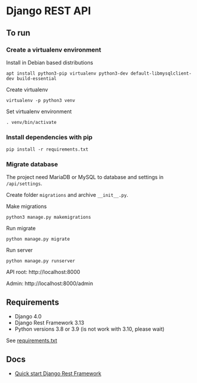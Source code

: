 # Django REST API
## To run
### Create a virtualenv environment
Install in Debian based distributions 

`apt install python3-pip virtualenv python3-dev default-libmysqlclient-dev build-essential`

Create virtualenv

`virtualenv -p python3 venv`

Set virtualenv environment

`. venv/bin/activate`

### Install dependencies with pip
`pip install -r requirements.txt`

### Migrate database

The project need MariaDB or MySQL to database and settings in `/api/settings`.

Create folder `migrations` and archive `__init__.py`.

Make migrations

`python3 manage.py makemigrations`

Run migrate

`python manage.py migrate`

Run server

`python manage.py runserver`

API root: http://localhost:8000

Admin: http://localhost:8000/admin

## Requirements

- Django 4.0
- Django Rest Framework 3.13
- Python versions 3.8 or 3.9 (is not work with 3.10, please wait)

See [requirements.txt](requirements.txt)

## Docs

- [Quick start Django Rest Framework](https://www.django-rest-framework.org/tutorial/quickstart/)
